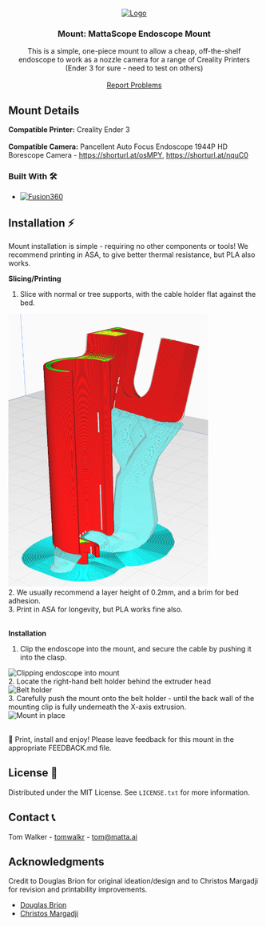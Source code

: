 <!-- WHEN SHARING MOUNTS, FILL OUT THIS TEMPLATE AND ADD AS 'README.md' IN MOUNT FOLDER-->

<!-- HEADER -->
<br />
<div align="center">
  <a href="https://github.com/Matta-Labs/camera-mounts">
    <img src="images/mattascope.png" alt="Logo" width="400" height="300">
  </a>

<h3 align="center">Mount: MattaScope Endoscope Mount </h3>

  <p align="center">
    This is a simple, one-piece mount to allow a cheap, off-the-shelf endoscope to work as a nozzle camera for a range of Creality Printers (Ender 3 for sure - need to test on others)
    <br />
    <br />
    <a href="https://github.com/Matta-Labs/camera-mounts/issues">Report Problems</a>

  </p>
</div>


<!-- ABOUT THE PROJECT -->
## Mount Details

<b>Compatible Printer:</b> Creality Ender 3
<br />
<br />
<b>Compatible Camera:</b> Pancellent Auto Focus Endoscope 1944P HD Borescope Camera - https://shorturl.at/osMPY, https://shorturl.at/nquC0 
<br />

### Built With 🛠️

* [![Fusion360][Fusion.360]][Fusion-url]


<!-- INSTALLATION -->
## Installation ⚡️

Mount installation is simple - requiring no other components or tools! We recommend printing in ASA, to give better thermal resistance, but PLA also works.

<p>
  <b>Slicing/Printing</b>

  1. Slice with normal or tree supports, with the cable holder flat against the bed.
  <div><img src="images/slice.png" alt="Slicing orientation" width="400"></div>
  2. We usually recommend a layer height of 0.2mm, and a brim for bed adhesion.
  <br>
  3. Print in ASA for longevity, but PLA works fine also.
  <br />
  <br />
</p>
<p>
  <b>Installation</b>

  1. Clip the endoscope into the mount, and secure the cable by pushing it into the clasp.
  <div><img src="images/clip.png" alt="Clipping endoscope into mount" width="400" height="300"></div>
  2. Locate the right-hand belt holder behind the extruder head
  <div><img src="images/belt-holder.png" alt="Belt holder" width="400" height="300"></div>
  3. Carefully push the mount onto the belt holder - until the back wall of the mounting clip is fully underneath the X-axis extrusion.
  <div><img src="images/in-place.png" alt="Mount in place" width="400" height="350"></div>
  <br />
</p>

📸 Print, install and enjoy! Please leave feedback for this mount in the appropriate FEEDBACK.md file.


<!-- LICENSE -->
## License 📄

Distributed under the MIT License. See `LICENSE.txt` for more information.


<!-- CONTACT -->
## Contact 📞

Tom Walker - [tomwalkr](https://github.com/tom-walkr) - tom@matta.ai


<!-- ACKNOWLEDGMENTS -->
## Acknowledgments

Credit to Douglas Brion for original ideation/design and to Christos Margadji for revision and printability improvements.

* [Douglas Brion](https://github.com/dougbrion)
* [Christos Margadji](https://github.com/cemag1)



<!-- MARKDOWN LINKS & IMAGES -->
<!-- https://www.markdownguide.org/basic-syntax/#reference-style-links -->
[Fusion.360]: https://img.shields.io/badge/Autodesk-Fusion%20360-FC6E26?style=for-the-badge&logo=autodesk&logoColor=white
[Fusion-url]: https://autodesk.com/products/fusion360/overview
